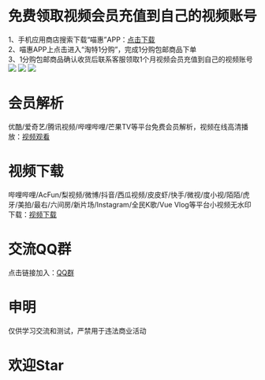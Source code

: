 # 免费领取视频会员充值到自己的视频账号  
1、手机应用商店搜索下载“喵惠”APP：[点击下载](https://a.app.qq.com/o/simple.jsp?pkgname=com.miaohui.xin "点击链接")  
2、喵惠APP上点击进入“淘特1分购”，完成1分购包邮商品下单  
3、1分购包邮商品确认收货后联系客服领取1个月视频会员充值到自己的视频账号  
![](https://github.com/omxmo/jx/blob/main/tt.png) 
![](https://github.com/omxmo/jx/blob/main/vip.png) 
![](https://github.com/omxmo/jx/blob/main/ykvip.png) 

# 会员解析  
优酷/爱奇艺/腾讯视频/哔哩哔哩/芒果TV等平台免费会员解析，视频在线高清播放：[视频观看](https://resoumen.com/v/ "点击链接")  

# 视频下载  
哔哩哔哩/AcFun/梨视频/微博/抖音/西瓜视频/皮皮虾/快手/微视/度小视/陌陌/虎牙/美拍/最右/六间房/新片场/Instagram/全民K歌/Vue Vlog等平台小视频无水印下载：[视频下载](https://resoumen.com/x/ "点击链接")  

# 交流QQ群 
点击链接加入：[QQ群](https://jq.qq.com/?_wv=1027&k=RaVzSa9C "点击链接")  

# 申明 
仅供学习交流和测试，严禁用于违法商业活动  

# 欢迎Star  
